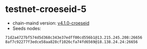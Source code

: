 # testnet-croeseid-5

- chain-maind version: [v4.1.0-croeseid](https://github.com/crypto-org-chain/chain-main/releases/tag/v4.1.0-croeseid)
- Seeds nodes:
```
71d2a4727bf574d5d368c343e37edff00cd556b1@13.215.245.208:26656
8af7c92277f3edce58aa828cf1026cfa74fd6569@18.138.24.24:26656
```